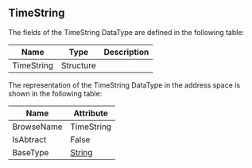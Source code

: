 <!-- datatype -->
## TimeString
<!-- end of description -->
The fields of the TimeString DataType are defined in the following table:  

|Name|Type|Description|
|---|---|---|
|TimeString|Structure||

The representation of the TimeString DataType in the address space is shown in the following table:  

|Name|Attribute|
|---|---|
|BrowseName|TimeString|
|IsAbtract|False|
|BaseType|[String](../../../Part3/DataTypes/String/readme.md)|

